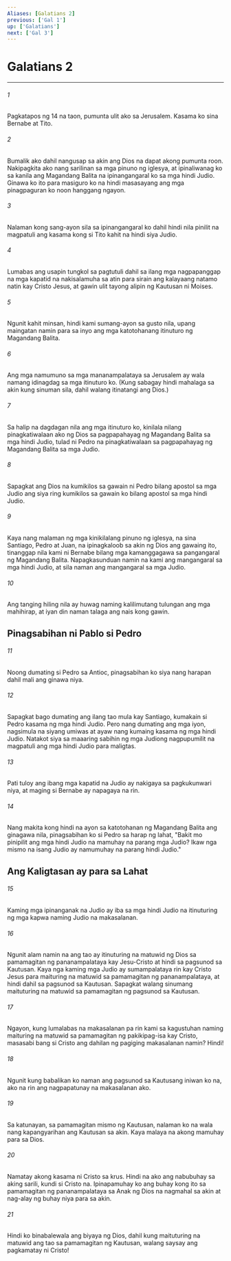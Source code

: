 ```yaml
---
Aliases: [Galatians 2]
previous: ['Gal 1']
up: ['Galatians']
next: ['Gal 3']
---
```

# Galatians 2

***






















###### 1 










Pagkatapos ng 14 na taon, pumunta ulit ako sa Jerusalem. Kasama ko sina Bernabe at Tito. 





















###### 2 










Bumalik ako dahil nangusap sa akin ang Dios na dapat akong pumunta roon. Nakipagkita ako nang sarilinan sa mga pinuno ng iglesya, at ipinaliwanag ko sa kanila ang Magandang Balita na ipinangangaral ko sa mga hindi Judio. Ginawa ko ito para masiguro ko na hindi masasayang ang mga pinagpaguran ko noon hanggang ngayon. 





















###### 3 










Nalaman kong sang-ayon sila sa ipinangangaral ko dahil hindi nila pinilit na magpatuli ang kasama kong si Tito kahit na hindi siya Judio. 





















###### 4 










Lumabas ang usapin tungkol sa pagtutuli dahil sa ilang mga nagpapanggap na mga kapatid na nakisalamuha sa atin para sirain ang kalayaang natamo natin kay Cristo Jesus, at gawin ulit tayong alipin ng Kautusan ni Moises. 





















###### 5 










Ngunit kahit minsan, hindi kami sumang-ayon sa gusto nila, upang maingatan namin para sa inyo ang mga katotohanang itinuturo ng Magandang Balita. 





















###### 6 










Ang mga namumuno sa mga mananampalataya sa Jerusalem ay wala namang idinagdag sa mga itinuturo ko. (Kung sabagay hindi mahalaga sa akin kung sinuman sila, dahil walang itinatangi ang Dios.) 





















###### 7 










Sa halip na dagdagan nila ang mga itinuturo ko, kinilala nilang pinagkatiwalaan ako ng Dios sa pagpapahayag ng Magandang Balita sa mga hindi Judio, tulad ni Pedro na pinagkatiwalaan sa pagpapahayag ng Magandang Balita sa mga Judio. 





















###### 8 










Sapagkat ang Dios na kumikilos sa gawain ni Pedro bilang apostol sa mga Judio ang siya ring kumikilos sa gawain ko bilang apostol sa mga hindi Judio. 





















###### 9 










Kaya nang malaman ng mga kinikilalang pinuno ng iglesya, na sina Santiago, Pedro at Juan, na ipinagkaloob sa akin ng Dios ang gawaing ito, tinanggap nila kami ni Bernabe bilang mga kamanggagawa sa pangangaral ng Magandang Balita. Napagkasunduan namin na kami ang mangangaral sa mga hindi Judio, at sila naman ang mangangaral sa mga Judio. 





















###### 10 










Ang tanging hiling nila ay huwag naming kalilimutang tulungan ang mga mahihirap, at iyan din naman talaga ang nais kong gawin.

## Pinagsabihan ni Pablo si Pedro 





















###### 11 










Noong dumating si Pedro sa Antioc, pinagsabihan ko siya nang harapan dahil mali ang ginawa niya. 





















###### 12 










Sapagkat bago dumating ang ilang tao mula kay Santiago, kumakain si Pedro kasama ng mga hindi Judio. Pero nang dumating ang mga iyon, nagsimula na siyang umiwas at ayaw nang kumaing kasama ng mga hindi Judio. Natakot siya sa maaaring sabihin ng mga Judiong nagpupumilit na magpatuli ang mga hindi Judio para maligtas. 





















###### 13 










Pati tuloy ang ibang mga kapatid na Judio ay nakigaya sa pagkukunwari niya, at maging si Bernabe ay napagaya na rin. 





















###### 14 










Nang makita kong hindi na ayon sa katotohanan ng Magandang Balita ang ginagawa nila, pinagsabihan ko si Pedro sa harap ng lahat, "Bakit mo pinipilit ang mga hindi Judio na mamuhay na parang mga Judio? Ikaw nga mismo na isang Judio ay namumuhay na parang hindi Judio." 

## Ang Kaligtasan ay para sa Lahat 





















###### 15 










Kaming mga ipinanganak na Judio ay iba sa mga hindi Judio na itinuturing ng mga kapwa naming Judio na makasalanan. 





















###### 16 










Ngunit alam namin na ang tao ay itinuturing na matuwid ng Dios sa pamamagitan ng pananampalataya kay Jesu-Cristo at hindi sa pagsunod sa Kautusan. Kaya nga kaming mga Judio ay sumampalataya rin kay Cristo Jesus para maituring na matuwid sa pamamagitan ng pananampalataya, at hindi dahil sa pagsunod sa Kautusan. Sapagkat walang sinumang maituturing na matuwid sa pamamagitan ng pagsunod sa Kautusan. 





















###### 17 










Ngayon, kung lumalabas na makasalanan pa rin kami sa kagustuhan naming maituring na matuwid sa pamamagitan ng pakikipag-isa kay Cristo, masasabi bang si Cristo ang dahilan ng pagiging makasalanan namin? Hindi! 





















###### 18 










Ngunit kung babalikan ko naman ang pagsunod sa Kautusang iniwan ko na, ako na rin ang nagpapatunay na makasalanan ako. 





















###### 19 










Sa katunayan, sa pamamagitan mismo ng Kautusan, nalaman ko na wala nang kapangyarihan ang Kautusan sa akin. Kaya malaya na akong mamuhay para sa Dios. 





















###### 20 










Namatay akong kasama ni Cristo sa krus. Hindi na ako ang nabubuhay sa aking sarili, kundi si Cristo na. Ipinapamuhay ko ang buhay kong ito sa pamamagitan ng pananampalataya sa Anak ng Dios na nagmahal sa akin at nag-alay ng buhay niya para sa akin. 





















###### 21 










Hindi ko binabalewala ang biyaya ng Dios, dahil kung maituturing na matuwid ang tao sa pamamagitan ng Kautusan, walang saysay ang pagkamatay ni Cristo!
